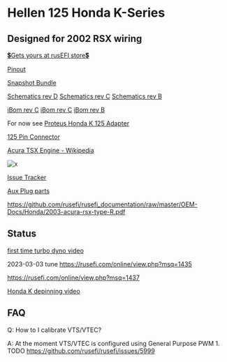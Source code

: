 # Hellen 125 Honda K-Series

## Designed for 2002 RSX wiring

[💲Gets yours at rusEFI store💲](https://www.shop.rusefi.com/shop/p/honda-k-2002-pinout)

[Pinout](https://rusefi.com/docs/pinouts/hellen/hellen-honda-k/)

[Snapshot Bundle](https://rusefi.com/build_server/rusefi_bundle_hellen-honda-k.zip)

[Schematics rev D](https://github.com/rusefi/rusefi_documentation/raw/master/Hardware/Hellen/hellen125honda-d-schematic.pdf)
[Schematics rev C](https://github.com/rusefi/rusefi_documentation/raw/master/Hardware/Hellen/hellen125honda-c-schematic.pdf)
[Schematics rev B](https://github.com/rusefi/rusefi_documentation/raw/master/Hardware/Hellen/hellen125honda-b-schematic.pdf)

[iBom rev C](https://rusefi.com/docs/ibom/hellen125honda-d-ibom.html)
[iBom rev C](https://rusefi.com/docs/ibom/hellen125honda-c-ibom.html)
[iBom rev B](https://rusefi.com/docs/ibom/hellen125honda-b-ibom.html)

For now see [Proteus Honda K 125 Adapter](https://github.com/rusefi/proteus-Honda-K-125-adapter)

[125 Pin Connector](OEM-connectors#125)

[Acura TSX Engine - Wikipedia](https://en.wikipedia.org/wiki/Acura_TSX#Engine)

![x](Hardware/Hellen/hellen125honda-front-rev-a.jpg)

[Issue Tracker](https://github.com/rusefi/hellen125honda-issues)

[Aux Plug parts](https://github.com/rusefi/hellen125honda-issues/issues/1)

https://github.com/rusefi/rusefi_documentation/raw/master/OEM-Docs/Honda/2003-acura-rsx-type-R.pdf

## Status

[first time turbo dyno video](https://youtu.be/y9GVBKPL5Vw)

2023-03-03 tune https://rusefi.com/online/view.php?msq=1435

https://rusefi.com/online/view.php?msq=1437

[Honda K depinning video](https://www.youtube.com/watch?v=_kN83h54XDg)

## FAQ

Q: How to I calibrate VTS/VTEC?

A: At the moment VTS/VTEC is configured using General Purpose PWM 1. TODO https://github.com/rusefi/rusefi/issues/5999
